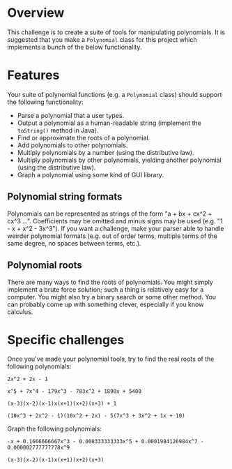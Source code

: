 # Overview

This challenge is to create a suite of tools for manipulating polynomials. It is suggested that you make a `Polynomial` class for this project which implements a bunch of the below functionality.

# Features

Your suite of polynomial functions (e.g. a `Polynomial` class) should support the following functionality:

 * Parse a polynomial that a user types.
 * Output a polynomial as a human-readable string (implement the `toString()` method in Java).
 * Find or approximate the roots of a polynomial.
 * Add polynomials to other polynomials.
 * Multiply polynomials by a number (using the distributive law).
 * Multiply polynomials by other polynomials, yielding another polynomial (using the distributive law).
 * Graph a polynomial using some kind of GUI library.

## Polynomial string formats

Polynomials can be represented as strings of the form "a + bx + cx^2 + cx^3 ...". Coefficients may be omitted and minus signs may be used (e.g. "1 - x + x^2 - 3x^3"). If you want a challenge, make your parser able to handle weirder polynomial formats (e.g. out of order terms, multiple terms of the same degree, no spaces between terms, etc.).

## Polynomial roots

There are many ways to find the roots of polynomials. You might simply implement a brute force solution; such a thing is relatively easy for a computer. You might also try a binary search or some other method. You can probably come up with something clever, especially if you know calculus.

# Specific challenges

Once you've made your polynomial tools, try to find the real roots of the following polynomials:

```
2x^2 + 2x - 1
```

```
x^5 + 7x^4 - 179x^3 - 783x^2 + 1890x + 5400
```

```
(x-3)(x-2)(x-1)x(x+1)(x+2)(x+3) + 1
```

```
(10x^3 + 2x^2 - 1)(10x^2 + 2x) - 5(7x^3 + 3x^2 + 1x + 10)
```

Graph the following polynomials:

```
-x + 0.1666666667x^3 - 0.008333333333x^5 + 0.0001984126984x^7 - 0.000002777777778x^9
```

```
(x-3)(x-2)(x-1)x(x+1)(x+2)(x+3)
```
